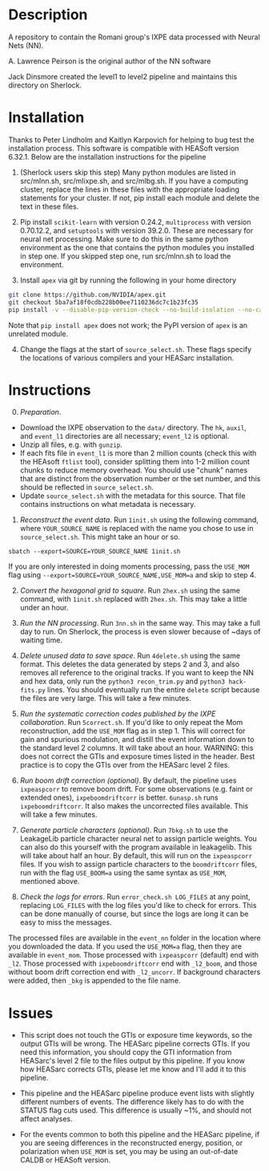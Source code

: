# Description

A repository to contain the Romani group's IXPE data processed with Neural Nets (NN).

A. Lawrence Peirson is the original author of the NN software

Jack Dinsmore created the level1 to level2 pipeline and maintains this directory on Sherlock.

# Installation

Thanks to Peter Lindholm and Kaitlyn Karpovich for helping to bug test the installation process. This software is compatible with HEASoft version 6.32.1. Below are the installation instructions for the pipeline

1. (Sherlock users skip this step) Many python modules are listed in src/mlnn.sh, src/mlixpe.sh, and src/mlbg.sh. If you have a computing cluster, replace the lines in these files with the appropriate loading statements for your cluster. If not, pip install each module and delete the text in these files.

2. Pip install `scikit-learn` with version 0.24.2, `multiprocess` with version 0.70.12.2, and `setuptools` with version 39.2.0. These are necessary for neural net processing. Make sure to do this in the same python environment as the one that contains the python modules you installed in step one. If you skipped step one, run src/mlnn.sh to load the environment.

3. Install `apex` via git by running the following in your home directory
```bash
git clone https://github.com/NVIDIA/apex.git
git checkout 5ba7af18f0cdb228b00ee7110236dc7c1b23fc35
pip install -v --disable-pip-version-check --no-build-isolation --no-cache-dir ./
```
Note that `pip install apex` does not work; the PyPI version of `apex` is an unrelated module.

4. Change the flags at the start of `source_select.sh`. These flags specify the locations of various compilers and your HEASarc installation.


# Instructions

0. *Preparation*.
* Download the IXPE observation to the `data/` directory. The `hk`, `auxil`, and `event_l1` directories are all necessary; `event_l2` is optional.
* Unzip all files, e.g. with `gunzip`.
* If each fits file in `event_l1` is more than 2 million counts (check this with the HEAsoft `ftlist` tool), consider splitting them into 1-2 million count chunks to reduce memory overhead. You should use "chunk" names that are distinct from the observation number or the set number, and this should be reflected in `source_select.sh`.
* Update `source_select.sh` with the metadata for this source. That file contains instructions on what metadata is necessary.

1. *Reconstruct the event data*. Run `1init.sh` using the following command, where `YOUR_SOURCE_NAME` is replaced with the name you chose to use in `source_select.sh`. This might take an hour or so.
```
sbatch --export=SOURCE=YOUR_SOURCE_NAME 1init.sh
```
If you are only interested in doing moments processing, pass the `USE_MOM` flag using `--export=SOURCE=YOUR_SOURCE_NAME,USE_MOM=a` and skip to step 4.

2. *Convert the hexagonal grid to square*. Run `2hex.sh` using the same command, with `1init.sh` replaced with `2hex.sh`. This may take a little under an hour.

3. *Run the NN processing*. Run `3nn.sh` in the same way. This may take a full day to run. On Sherlock, the process is even slower because of ~days of waiting time.

4. *Delete unused data to save space*. Run `4delete.sh` using the same format. This deletes the data generated by steps 2 and 3, and also removes all reference to the original tracks. If you want to keep the NN and hex data, only run the `python3 recon_trim.py` and `python3 hack-fits.py` lines. You should eventually run the entire `delete` script because the files are very large. This will take a few minutes.

5. *Run the systematic correction codes published by the IXPE collaboration*. Run `5correct.sh`. If you'd like to only repeat the Mom reconstruction, add the `USE_MOM` flag as in step 1. This will correct for gain and spurious modulation, and distill the event information down to the standard level 2 columns. It will take about an hour. WARNING: this does not correct the GTIs and exposure times listed in the header. Best practice is to copy the GTIs over from the HEASarc level 2 files.

6. *Run boom drift correction (optional)*. By default, the pipeline uses `ixpeaspcorr` to remove boom drift. For some observations (e.g. faint or extended ones), `ixpeboomdriftcorr` is better. `6unasp.sh` runs `ixpeboomdriftcorr`. It also makes the uncorrected files available. This will take a few minutes.

7. *Generate particle characters (optional)*. Run `7bkg.sh` to use the LeakageLib particle character neural net to assign particle weights. You can also do this yourself with the program available in leakagelib. This will take about half an hour. By default, this will run on the `ixpeaspcorr` files. If you wish to assign particle characters to the `boomdriftcorr` files, run with the flag `USE_BOOM=a` using the same syntax as `USE_MOM`, mentioned above.

8. *Check the logs for errors*. Run `error_check.sh LOG_FILES` at any point, replacing `LOG_FILES` with the log files you'd like to check for errors. This can be done manually of course, but since the logs are long it can be easy to miss the messages.

The processed files are available in the `event_nn` folder in the location where you downloaded the data. If you used the `USE_MOM=a` flag, then they are available in `event_mom`. Those processed with `ixpeaspcorr` (default) end with `_l2`. Those processed with `ixpeboomdriftcorr` end with `_l2_boom`, and those without boom drift correction end with `_l2_uncorr`. If background characters were added, then `_bkg` is appended to the file name.

# Issues

* This script does not touch the GTIs or exposure time keywords, so the output GTIs will be wrong. The HEASarc pipeline corrects GTIs. If you need this information, you should copy the GTI information from HEASarc's level 2 file to the files output by this pipeline. If you know how HEASarc corrects GTIs, please let me know and I'll add it to this pipeline.

* This pipeline and the HEASarc pipeline produce event lists with slightly different numbers of events. The difference likely has to do with the STATUS flag cuts used. This difference is usually ~1%, and should not affect analyses. 

* For the events common to both this pipeline and the HEASarc pipeline, if you are seeing differences in the reconstructed energy, position, or polarization when `USE_MOM` is set, you may be using an out-of-date CALDB or HEASoft version.

